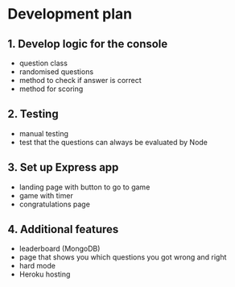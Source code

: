 # Development plan

## 1. Develop logic for the console
- question class
- randomised questions
- method to check if answer is correct
- method for scoring

## 2. Testing
- manual testing
- test that the questions can always be evaluated by Node

## 3. Set up Express app
- landing page with button to go to game
- game with timer
- congratulations page

## 4. Additional features
- leaderboard (MongoDB)
- page that shows you which questions you got wrong and right
- hard mode
- Heroku hosting